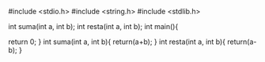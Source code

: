 #include <stdio.h>
#include <string.h>
#include <stdlib.h>

int suma(int a, int b);
int resta(int a, int b);
int main(){



return 0;
}
int suma(int a, int b){
return(a+b);
}
int resta(int a, int b){
return(a-b);
}
